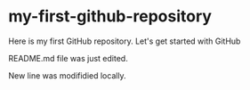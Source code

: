# my-first-github-repository
Here is my first GitHub repository. Let's get started with GitHub

README.md file was just edited.

New line was modifidied locally.
